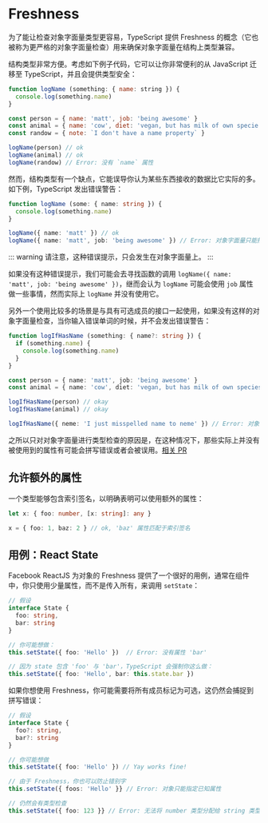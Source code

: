 # Freshness

为了能让检查对象字面量类型更容易，TypeScript 提供 Freshness 的概念（它也被称为更严格的对象字面量检查）用来确保对象字面量在结构上类型兼容。

结构类型非常方便。考虑如下例子代码，它可以让你非常便利的从 JavaScript 迁移至 TypeScript，并且会提供类型安全：

```js
function logName (something: { name: string }) {
  console.log(something.name)
}

const person = { name: 'matt', job: 'being awesome' }
const animal = { name: 'cow', diet: 'vegan, but has milk of own specie' }
const randow = { note: `I don't have a name property` }

logName(person) // ok
logName(animal) // ok
logName(randow) // Error: 没有 `name` 属性
```

然而，结构类型有一个缺点，它能误导你认为某些东西接收的数据比它实际的多。如下例，TypeScript 发出错误警告：

```ts
function logName (some: { name: string }) {
  console.log(something.name)
}

logName({ name: 'matt' }) // ok
logName({ name: 'matt', job: 'being awesome' }) // Error: 对象字面量只能指定已知属性，`job` 属性在这里并不存在。
```

::: warning
请注意，这种错误提示，只会发生在对象字面量上。
:::

如果没有这种错误提示，我们可能会去寻找函数的调用 `logName({ name: 'matt', job: 'being awesome' })`，继而会认为 `logName` 可能会使用 `job` 属性做一些事情，然而实际上 `logName` 并没有使用它。

另外一个使用比较多的场景是与具有可选成员的接口一起使用，如果没有这样的对象字面量检查，当你输入错误单词的时候，并不会发出错误警告：

```ts
function logIfHasName (something: { name?: string }) {
  if (something.name) {
    console.log(something.name)
  }
}

const person = { name: 'matt', job: 'being awesome' }
const animal = { name: 'cow', diet: 'vegan, but has milk of own species' }

logIfHasName(person) // okay
logIfHasName(animal) // okay

logIfHasName({ neme: 'I just misspelled name to neme' }) // Error: 对象字面量职能指定已知属性，`neme` 属性不存在。
```

之所以只对对象字面量进行类型检查的原因是，在这种情况下，那些实际上并没有被使用到的属性有可能会拼写错误或者会被误用。[相关 PR](https://github.com/Microsoft/TypeScript/pull/3823)

## 允许额外的属性

一个类型能够包含索引签名，以明确表明可以使用额外的属性：

```ts
let x: { foo: number, [x: string]: any }

x = { foo: 1, baz: 2 } // ok, 'baz' 属性匹配于索引签名
```

## 用例：React State

Facebook ReactJS 为对象的 Freshness 提供了一个很好的用例，通常在组件中，你只使用少量属性，而不是传入所有，来调用 `setState`：

```ts
// 假设
interface State {
  foo: string,
  bar: string
}

// 你可能想做：
this.setState({ foo: 'Hello' })  // Error: 没有属性 'bar'

// 因为 state 包含 'foo' 与 'bar'，TypeScript 会强制你这么做：
this.setState({ foo: 'Hello', bar: this.state.bar })
```

如果你想使用 Freshness，你可能需要将所有成员标记为可选，这仍然会捕捉到拼写错误：

```ts
// 假设
interface State {
  foo?: string,
  bar?: string
}

// 你可能想做
this.setState({ foo: 'Hello' }) // Yay works fine!

// 由于 Freshness，你也可以防止错别字
this.setState({ foos: 'Hello' }} // Error: 对象只能指定已知属性

// 仍然会有类型检查
this.setState({ foo: 123 }} // Error: 无法将 number 类型分配给 string 类型
```
